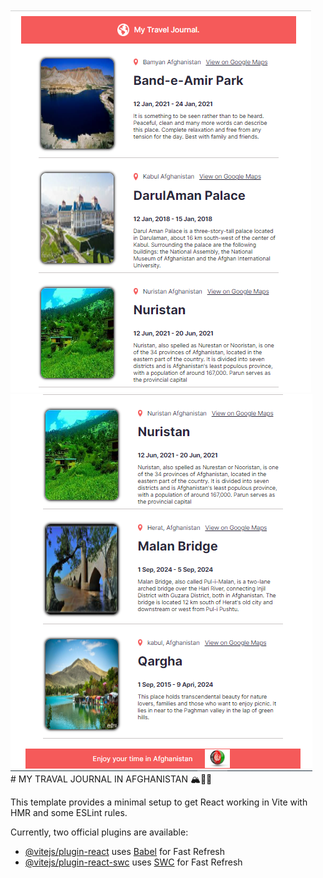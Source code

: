 
<div >
  <img src="./src/assets/Screenshot_project1.png" />
   <img src="./src/assets/Screenshot_project2.png" />
</div>
# MY TRAVAL JOURNAL IN AFGHANISTAN 🏔️🕌🚙

This template provides a minimal setup to get React working in Vite with HMR and some ESLint rules.

Currently, two official plugins are available:

- [@vitejs/plugin-react](https://github.com/vitejs/vite-plugin-react/blob/main/packages/plugin-react/README.md) uses [Babel](https://babeljs.io/) for Fast Refresh
- [@vitejs/plugin-react-swc](https://github.com/vitejs/vite-plugin-react-swc) uses [SWC](https://swc.rs/) for Fast Refresh
